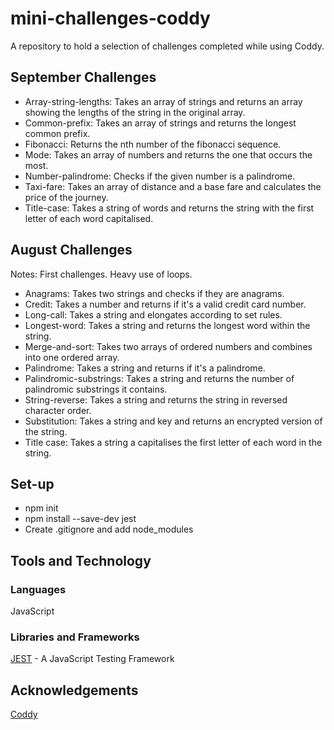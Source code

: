 # mini-challenges-coddy

A repository to hold a selection of challenges completed while using Coddy.

## September Challenges

- Array-string-lengths: Takes an array of strings and returns an array showing the lengths of the string in the original array.
- Common-prefix: Takes an array of strings and returns the longest common prefix.
- Fibonacci: Returns the nth number of the fibonacci sequence.
- Mode: Takes an array of numbers and returns the one that occurs the most.
- Number-palindrome: Checks if the given number is a palindrome.
- Taxi-fare: Takes an array of distance and a base fare and calculates the price of the journey.
- Title-case: Takes a string of words and returns the string with the first letter of each word capitalised.

## August Challenges

Notes: First challenges. Heavy use of loops.

- Anagrams: Takes two strings and checks if they are anagrams.
- Credit: Takes a number and returns if it's a valid credit card number.
- Long-call: Takes a string and elongates according to set rules.
- Longest-word: Takes a string and returns the longest word within the string.
- Merge-and-sort: Takes two arrays of ordered numbers and combines into one ordered array.
- Palindrome: Takes a string and returns if it's a palindrome.
- Palindromic-substrings: Takes a string and returns the number of palindromic substrings it contains.
- String-reverse: Takes a string and returns the string in reversed character order.
- Substitution: Takes a string and key and returns an encrypted version of the string.
- Title case: Takes a string a capitalises the first letter of each word in the string.

## Set-up

- npm init
- npm install --save-dev jest
- Create .gitignore and add node_modules

## Tools and Technology

### Languages

JavaScript

### Libraries and Frameworks

[JEST](https://jestjs.io/) - A JavaScript Testing Framework

## Acknowledgements

[Coddy](https://coddy.tech/)
